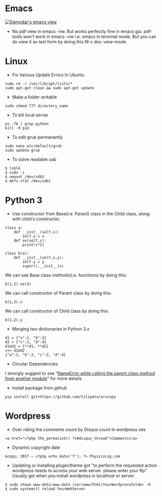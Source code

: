 # Emacs

[![Damodar's emacs view](https://raw.githubusercontent.com/Damicristi/All-about-Emacs-and-Linux/master/My%20emacs%20Config/emacs.png)](https://physicslog.com "Visit my blog")

- No pdf view in emacs -nw. But works perfectly fine in emacs gui. pdf-tools won't work in emacs -nw i.e. emacs in terminal mode. But you can do view it as text form by doing this M-x doc-view-mode. 


# Linux

- Fix Various Update Errors In Ubuntu 
```
sudo rm -r /var/lib/apt/lists/*
sudo apt-get clean && sudo apt-get update
```

- Make a folder writable
```
sudo chmod 777 directory_name
```

- To kill local server
```
ps -fA | grep python
kill -9 pid
```

- To edit grub permanantly 
```
sudo nano etc/default/grub
sudo update-grub
```

- To solve readable usb
```
$ lsblk
$ sudo -i
$ umount /dev/sdb1
$ mkfs.vfat /dev/sdb1
```

# Python 3

- Use constructor from Base(i.e. Parant) class in the Child class, along with child's constructor.
```
class a:
    def __init__(self,x):
        self.x = x    
    def se(self,z):
        print(z*2)
```
```
class b(a):
    def __init__(self,x,y):
        self.y = y
        super().__init__(x)
```

We can use Base class methods(i.e. functions) by doing this:   

```
b(1,2).se(3)
```

We can call constructor of Parant class by doing this:

```
b(1,2).x
```

We can call constructor of Child class by doing this:

```
b(1,2).y
```

- Merging two dictionaries in Python 3.x

```
d1 = {"a":1, "b":2}
d2 = {"c":3, "d":4}
d1Ud2 = {**d1, **d2}
>>> d1Ud2
{"a":1, "b":2, "c":3, "d":4}
```

- Circular Dependencies

I strongly suggest to see "<a href="https://stackoverflow.com/questions/48093653/nameerror-while-calling-the-parent-class-method-from-another-module">NameError while calling the parent class method from another module</a>" for more details.

- Install package from github
```
pip install git+https://github.com/titipata/arxivpy
```

# Wordpress

- Over riding the comments count by Disqus count in wordpress site
```
<a href="<?php the_permalink() ?>#disqus_thread">Comments</a>
```

- Dynamic copyright date
```
&copy; 2017 – <?php echo date('Y'); ?> PhysicsLog.com
```

- Updating or installing plugin/theme got "to perform the requested action wordpress needs to access your web server. please enter your ftp". Usually get when you install wordpress in localhost or server.
```
$ sudo chown www-data:www-data /var/www/html/YourWordpressFolder -R
$ sudo systemctl reload YourWebServer
```
